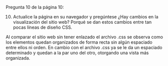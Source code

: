 Pregunta 10 de la página 10:

10. Actualice la página en su navegador y pregúntese ¿Hay cambios en la visualización del sitio web? Porqué se dan estos cambios entre tan pocas líneas de diseño CSS.

Al comparar el sitio web sin tener enlazado el archivo .css se observa como los elementos quedan organizados de forma recta sin algún espaciado entre ellos ni orden.  En cambio con el archivo .css ya se le da un espaciado determinado y quedan a la par uno del otro, otorgando una vista más organizada.